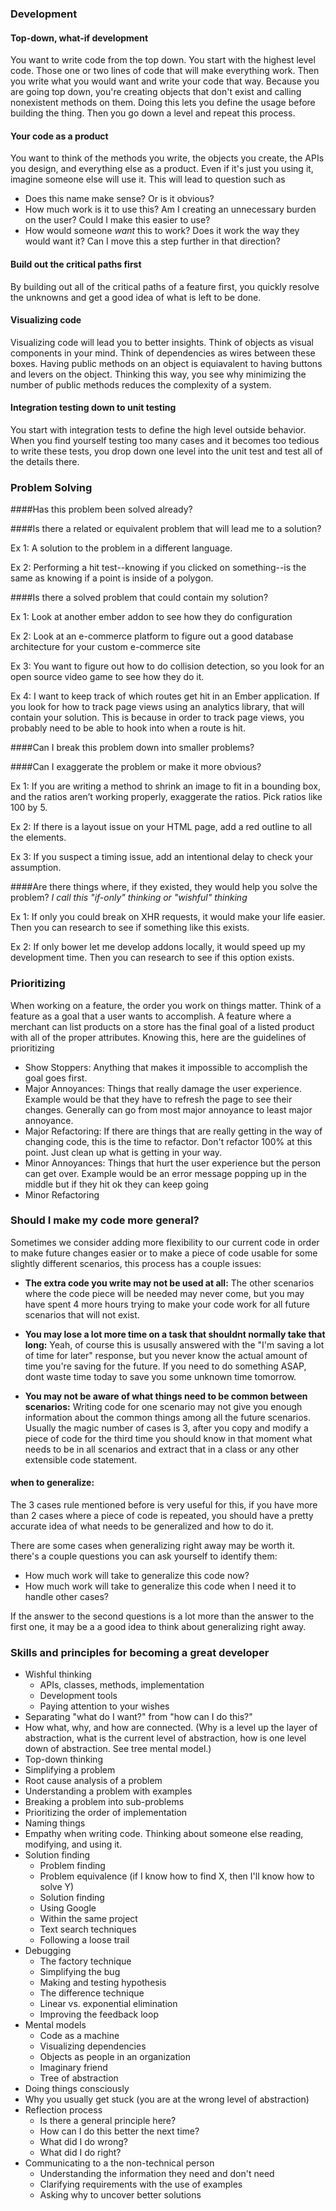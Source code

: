 ### Development

#### Top-down, what-if development
You want to write code from the top down. You start with the highest level code. Those one or two lines of code that will make everything work. Then you write what you would want and write your code that way. Because you are going top down, you're creating objects that don't exist and calling nonexistent methods on them. Doing this lets you define the usage before building the thing. Then you go down a level and repeat this process.

#### Your code as a product
You want to think of the methods you write, the objects you create, the APIs you design, and everything else as a product. Even if it's just you using it, imagine someone else will use it. This will lead to question such as
- Does this name make sense? Or is it obvious?
- How much work is it to use this? Am I creating an unnecessary burden on the user? Could I make this easier to use?
- How would someone *want* this to work? Does it work the way they would want it? Can I move this a step further in that direction?

#### Build out the critical paths first
By building out all of the critical paths of a feature first, you quickly resolve the unknowns and get a good idea of what is left to be done. 

#### Visualizing code
Visualizing code will lead you to better insights. Think of objects as visual components in your mind. Think of dependencies as wires between these boxes. Having public methods on an object is equiavalent to having buttons and levers on the object. Thinking this way, you see why minimizing the number of public methods reduces the complexity of a system.

#### Integration testing down to unit testing
You start with integration tests to define the high level outside behavior. When you find yourself testing too many cases and it becomes too tedious to write these tests, you drop down one level into the unit test and test all of the details there.

### Problem Solving
####Has this problem been solved already?

####Is there a related or equivalent problem that will lead me to a solution?

Ex 1: A solution to the problem in a different language.

Ex 2: Performing a hit test--knowing if you clicked on something--is the same as knowing if a point is inside of a polygon.

####Is there a solved problem that could contain my solution?

Ex 1: Look at another ember addon to see how they do configuration

Ex 2: Look at an e-commerce platform to figure out a good database architecture for your custom e-commerce site

Ex 3: You want to figure out how to do collision detection, so you look for an open source video game to see how they do it.

Ex 4: I want to keep track of which routes get hit in an Ember application. If you look for how to track page views using an analytics library, that will contain your solution. This is because in order to track page views, you probably need to be able to hook into when a route is hit.

####Can I break this problem down into smaller problems?

####Can I exaggerate the problem or make it more obvious?

Ex 1: If you are writing a method to shrink an image to fit in a bounding box, and the ratios aren’t working properly, exaggerate the ratios. Pick ratios like 100 by 5.

Ex 2: If there is a layout issue on your HTML page, add a red outline to all the elements.

Ex 3: If you suspect a timing issue, add an intentional delay to check your assumption.

####Are there things where, if they existed, they would help you solve the problem?
_I call this "if-only" thinking or "wishful" thinking_

Ex 1: If only you could break on XHR requests, it would make your life easier. Then you can research to see if something like this exists.

Ex 2: If only bower let me develop addons locally, it would speed up my development time. Then you can research to see if this option exists.

### Prioritizing
When working on a feature, the order you work on things matter. Think of a feature as a goal that a user wants to accomplish. A feature where a merchant can list products on a store has the final goal of a listed product with all of the proper attributes. Knowing this, here are the guidelines of prioritizing

- Show Stoppers: Anything that makes it impossible to accomplish the goal goes first.
- Major Annoyances: Things that really damage the user experience. Example would be that they have to refresh the page to see their changes. Generally can go from most major annoyance to least major annoyance.
- Major Refactoring: If there are things that are really getting in the way of changing code, this is the time to refactor. Don't refactor 100% at this point. Just clean up what is getting in your way.
- Minor Annoyances: Things that hurt the user experience but the person can get over. Example would be an error message popping up in the middle but if they hit ok they can keep going
- Minor Refactoring

### Should I make my code more general?
Sometimes we consider adding more flexibility to our current code in order to make future changes easier or to make a piece of code usable for some slightly different scenarios, this process has a couple issues:

-  **The extra code you write may not be used at all:**
    The other scenarios where the code piece will be needed may never come, but you may have spent 4 more hours trying to make your code work for all future scenarios that will not exist.

- **You may lose a lot more time on a task that shouldnt normally take that long:**
    Yeah, of course this is ususally answered with the "I'm saving a lot of time for later" response, but you never know the actual amount of time you're saving for the future. If you need to do something ASAP, dont waste time today to save you some unknown time tomorrow.

- **You may not be aware of what things need to be common between scenarios:**
    Writing code for one scenario may not give you enough information about the common things among all the future scenarios. Usually the magic number of cases is 3, after you copy and modify a piece of code for the third time you should know in that moment what needs to be in all scenarios and extract that in a class or any other extensible code statement.

#### when to generalize:

The 3 cases rule mentioned before is very useful for this, if you have more than 2 cases where a piece of code is repeated, you should have a pretty accurate idea of what needs to be generalized and how to do it.

There are some cases when generalizing right away may be worth it. there's a couple questions you can ask yourself to identify them:

- How much work will take to generalize this code now?
- How much work will take to generalize this code when I need it to handle other cases?

If the answer to the second questions is a lot more than the answer to the first one, it may be a a good idea to think about generalizing right away.

### Skills and principles for becoming a great developer
- Wishful thinking
  - APIs, classes, methods, implementation
  - Development tools
  - Paying attention to your wishes
- Separating "what do I want?" from "how can I do this?"
- How what, why, and how are connected. (Why is a level up the layer of abstraction, what is the current level of abstraction, how is one level down of abstraction. See tree mental model.)
- Top-down thinking
- Simplifying a problem
- Root cause analysis of a problem
- Understanding a problem with examples
- Breaking a problem into sub-problems
- Prioritizing the order of implementation
- Naming things
- Empathy when writing code. Thinking about someone else reading, modifying, and using it.
- Solution finding
  - Problem finding
  - Problem equivalence (if I know how to find X, then I'll know how to solve Y)
  - Solution finding
  - Using Google
  - Within the same project
  - Text search techniques
  - Following a loose trail 
- Debugging
  - The factory technique
  - Simplifying the bug
  - Making and testing hypothesis
  - The difference technique
  - Linear vs. exponential elimination 
  - Improving the feedback loop
- Mental models
  - Code as a machine
  - Visualizing dependencies
  - Objects as people in an organization
  - Imaginary friend
  - Tree of abstraction
- Doing things consciously
- Why you usually get stuck (you are at the wrong level of abstraction)
- Reflection process
  - Is there a general principle here?
  - How can I do this better the next time?
  - What did I do wrong?
  - What did I do right?
- Communicating to a the non-technical person
  - Understanding the information they need and don't need
  - Clarifying requirements with the use of examples
  - Asking why to uncover better solutions
